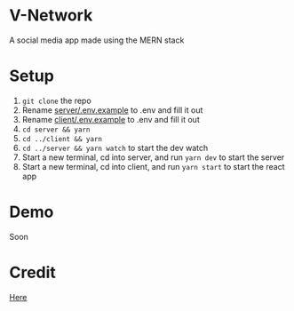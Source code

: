 # V-Network

A social media app made using the MERN stack

# Setup

1. `git clone` the repo
2. Rename [server/.env.example](server/.env.example) to .env and fill it out
3. Rename [client/.env.example](client/.env.example) to .env and fill it out
4. `cd server && yarn`
5. `cd ../client && yarn`
6. `cd ../server && yarn watch` to start the dev watch
7. Start a new terminal, cd into server, and run `yarn dev` to start the server
8. Start a new terminal, cd into client, and run `yarn start` to start the react app

# Demo

Soon

# Credit

[Here](https://www.youtube.com/playlist?list=PLs4co9a6NhMyAfSnDg1MKGwLdLx0OA07d)
